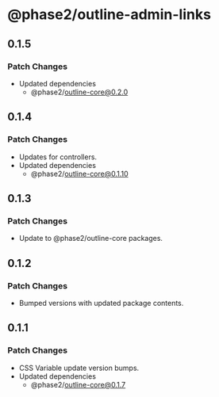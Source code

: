 # @phase2/outline-admin-links

## 0.1.5

### Patch Changes

- Updated dependencies
  - @phase2/outline-core@0.2.0

## 0.1.4

### Patch Changes

- Updates for controllers.
- Updated dependencies
  - @phase2/outline-core@0.1.10

## 0.1.3

### Patch Changes

- Update to @phase2/outline-core packages.

## 0.1.2

### Patch Changes

- Bumped versions with updated package contents.

## 0.1.1

### Patch Changes

- CSS Variable update version bumps.
- Updated dependencies
  - @phase2/outline-core@0.1.7
